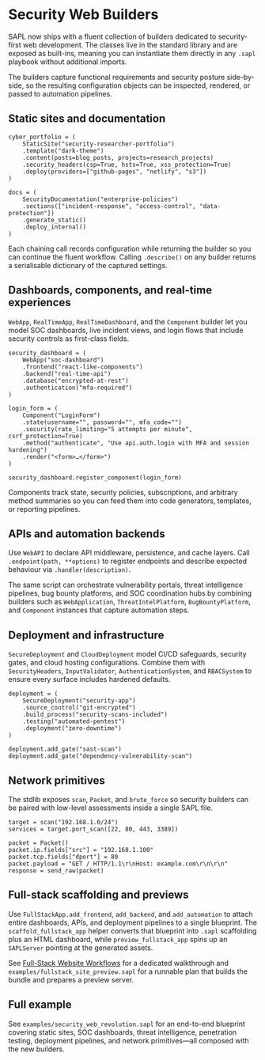 # Security Web Builders

SAPL now ships with a fluent collection of builders dedicated to security-first
web development. The classes live in the standard library and are exposed as
built-ins, meaning you can instantiate them directly in any `.sapl` playbook
without additional imports.

The builders capture functional requirements and security posture side-by-side,
so the resulting configuration objects can be inspected, rendered, or passed to
automation pipelines.

## Static sites and documentation

```sapl
cyber_portfolio = (
    StaticSite("security-researcher-portfolio")
    .template("dark-theme")
    .content(posts=blog_posts, projects=research_projects)
    .security_headers(csp=True, hsts=True, xss_protection=True)
    .deploy(providers=["github-pages", "netlify", "s3"])
)

docs = (
    SecurityDocumentation("enterprise-policies")
    .sections(["incident-response", "access-control", "data-protection"])
    .generate_static()
    .deploy_internal()
)
```

Each chaining call records configuration while returning the builder so you can
continue the fluent workflow. Calling `.describe()` on any builder returns a
serialisable dictionary of the captured settings.

## Dashboards, components, and real-time experiences

`WebApp`, `RealTimeApp`, `RealTimeDashboard`, and the `Component` builder let you
model SOC dashboards, live incident views, and login flows that include security
controls as first-class fields.

```sapl
security_dashboard = (
    WebApp("soc-dashboard")
    .frontend("react-like-components")
    .backend("real-time-api")
    .database("encrypted-at-rest")
    .authentication("mfa-required")
)

login_form = (
    Component("LoginForm")
    .state(username="", password="", mfa_code="")
    .security(rate_limiting="5 attempts per minute", csrf_protection=True)
    .method("authenticate", "Use api.auth.login with MFA and session hardening")
    .render("<form>…</form>")
)

security_dashboard.register_component(login_form)
```

Components track state, security policies, subscriptions, and arbitrary method
summaries so you can feed them into code generators, templates, or reporting
pipelines.

## APIs and automation backends

Use `WebAPI` to declare API middleware, persistence, and cache layers. Call
`.endpoint(path, **options)` to register endpoints and describe expected
behaviour via `.handler(description)`.

The same script can orchestrate vulnerability portals, threat intelligence
pipelines, bug bounty platforms, and SOC coordination hubs by combining builders
such as `WebApplication`, `ThreatIntelPlatform`, `BugBountyPlatform`, and
`Component` instances that capture automation steps.

## Deployment and infrastructure

`SecureDeployment` and `CloudDeployment` model CI/CD safeguards, security gates,
and cloud hosting configurations. Combine them with `SecurityHeaders`,
`InputValidator`, `AuthenticationSystem`, and `RBACSystem` to ensure every
surface includes hardened defaults.

```sapl
deployment = (
    SecureDeployment("security-app")
    .source_control("git-encrypted")
    .build_process("security-scans-included")
    .testing("automated-pentest")
    .deployment("zero-downtime")
)

deployment.add_gate("sast-scan")
deployment.add_gate("dependency-vulnerability-scan")
```

## Network primitives

The stdlib exposes `scan`, `Packet`, and `brute_force` so security builders can
be paired with low-level assessments inside a single SAPL file.

```sapl
target = scan("192.168.1.0/24")
services = target.port_scan([22, 80, 443, 3389])

packet = Packet()
packet.ip.fields["src"] = "192.168.1.100"
packet.tcp.fields["dport"] = 80
packet.payload = "GET / HTTP/1.1\r\nHost: example.com\r\n\r\n"
response = send_raw(packet)
```

## Full-stack scaffolding and previews

Use `FullStackApp.add_frontend`, `add_backend`, and `add_automation` to attach
entire dashboards, APIs, and deployment pipelines to a single blueprint. The
`scaffold_fullstack_app` helper converts that blueprint into `.sapl` scaffolding
plus an HTML dashboard, while `preview_fullstack_app` spins up an `SAPLServer`
pointing at the generated assets.

See [Full-Stack Website Workflows](FULLSTACK_WEBSITES.md) for a dedicated
walkthrough and `examples/fullstack_site_preview.sapl` for a runnable plan that
builds the bundle and prepares a preview server.

## Full example

See `examples/security_web_revolution.sapl` for an end-to-end blueprint covering
static sites, SOC dashboards, threat intelligence, penetration testing,
deployment pipelines, and network primitives—all composed with the new
builders.
